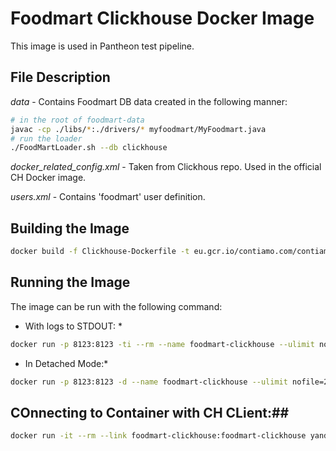 # Foodmart Clickhouse Docker Image #

This image is used in Pantheon test pipeline.

## File Description ##

*data* - Contains Foodmart DB data created in the following manner:

```bash
# in the root of foodmart-data
javac -cp ./libs/*:./drivers/* myfoodmart/MyFoodmart.java
# run the loader
./FoodMartLoader.sh --db clickhouse
```

*docker_related_config.xml* - Taken from Clickhous repo. Used in the official CH Docker image.

*users.xml* - Contains 'foodmart' user definition.

## Building the Image ##

```bash
docker build -f Clickhouse-Dockerfile -t eu.gcr.io/contiamo.com/contiamo/pantheon-db:foodmart-clickhouse .
```

## Running the Image ##

The image can be run with the following command:

* With logs to STDOUT: *

```bash
docker run -p 8123:8123 -ti --rm --name foodmart-clickhouse --ulimit nofile=262144:262144 eu.gcr.io/contiamo.com/contiamo/pantheon-db:foodmart-clickhouse
```

* In Detached Mode:*

```bash
docker run -p 8123:8123 -d --name foodmart-clickhouse --ulimit nofile=262144:262144 eu.gcr.io/contiamo.com/contiamo/pantheon-db:foodmart-clickhouse
```

## COnnecting to Container with CH CLient:##

```bash
docker run -it --rm --link foodmart-clickhouse:foodmart-clickhouse yandex/clickhouse-client --host foodmart-clickhouse
```
